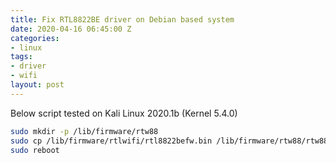 ```yaml
---
title: Fix RTL8822BE driver on Debian based system
date: 2020-04-16 06:45:00 Z
categories:
- linux
tags:
- driver
- wifi
layout: post
---
```


Below script tested on Kali Linux 2020.1b (Kernel 5.4.0)

```bash
sudo mkdir -p /lib/firmware/rtw88
sudo cp /lib/firmware/rtlwifi/rtl8822befw.bin /lib/firmware/rtw88/rtw8822b_fw.bin
sudo reboot
```
<!--more-->
